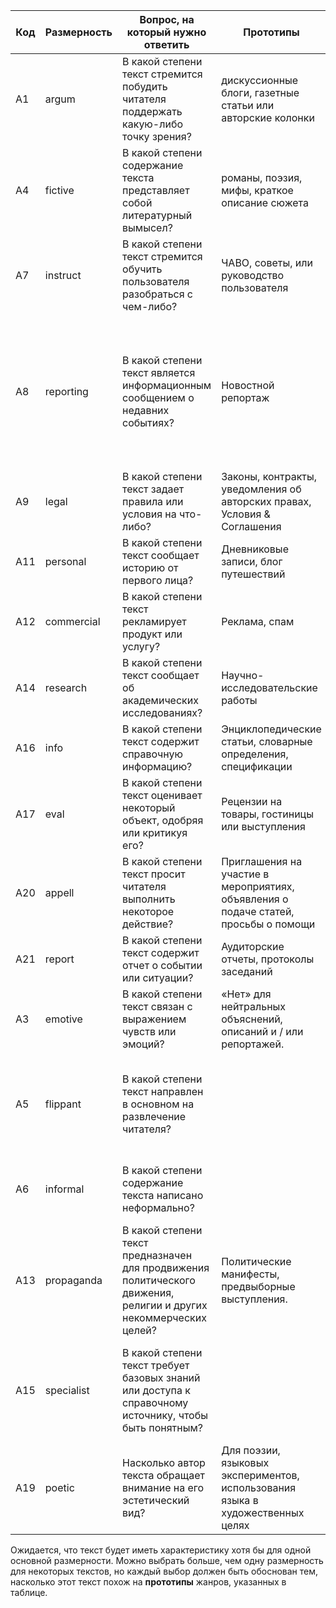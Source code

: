 | Код | Размерность | Вопрос, на который нужно ответить                                                                                 | Прототипы                                                                           | Комментарии                                                                                                                      |
|-----|-------------|-------------------------------------------------------------------------------------------------------------------|-------------------------------------------------------------------------------------|----------------------------------------------------------------------------------------------------------------------------------|
| A1  | argum       | В какой степени текст стремится побудить читателя поддержать какую-либо точку зрения?                             | дискуссионные блоги, газетные статьи или авторские колонки                          |                                                                                                                                  |
| A4  | fictive     | В какой степени содержание текста представляет собой литературный вымысел?                                        | романы, поэзия, мифы, краткое описание сюжета                                       |                                                                                                                                  |
| A7  | instruct    | В какой степени текст стремится обучить пользователя разобраться с чем-либо?                                      | ЧАВО, советы, или руководство пользователя                                          | Это также включает в себя просто список вопросов                                                                                 |
| A8  | reporting   | В какой степени текст является информационным сообщением о недавних событиях?                                     | Новостной репортаж                                                                  | Информацию о будущих событиях тоже можно относить к этому типу текстов. «Нет», если в новостной статье обсуждается положение дел |
| A9  | legal       | В какой степени текст задает правила или условия на что-либо?                                                     | Законы, контракты, уведомления об авторских правах, Условия & Соглашения            |                                                                                                                                  |
| A11 | personal    | В какой степени текст сообщает историю от первого лица?                                                           | Дневниковые записи, блог путешествий                                                |                                                                                                                                  |
| A12 | commercial  | В какой степени текст рекламирует продукт или услугу?                                                             | Реклама, спам                                                                       |                                                                                                                                  |
| A14 | research    | В какой степени текст сообщает об академических исследованиях?                                                    | Научно-исследовательские работы                                                     |                                                                                                                                  |
| A16 | info        | В какой степени текст содержит справочную информацию?                                                             | Энциклопедические статьи, словарные определения, спецификации                       |                                                                                                                                  |
| A17 | eval        | В какой степени текст оценивает некоторый объект, одобряя или критикуя его?                                       | Рецензии на товары, гостиницы или выступления                                       |                                                                                                                                  |
| A20 | appell      | В какой степени текст просит читателя выполнить некоторое действие?                                               | Приглашения на участие в мероприятиях, объявления о подаче статей, просьбы о помощи |                                                                                                                                  |
| A21 | report      | В какой степени текст содержит отчет о событии или ситуации?                                                      | Аудиторские отчеты, протоколы заседаний                                             |                                                                                                                                  |
| A3  | emotive     | В какой степени текст связан с выражением чувств или эмоций?                                                      | «Нет» для нейтральных объяснений, описаний и / или репортажей.                      |                                                                                                                                  |
| A5  | flippant    | В какой степени текст направлен в основном на развлечение читателя?                                               |                                                                                     | «Нет», если оно является по сути серьезным; даже когда автор пытается заинтересовать читателя                                    |
| A6  | informal    | В какой степени содержание текста написано неформально?                                                           |                                                                                     | в отличие от «стандартного» или «престижного» языка                                                                              |
| A13 | propaganda  | В какой степени текст предназначен для продвижения политического движения, религии и других некоммерческих целей? | Политические манифесты, предвыборные выступления.                                   |                                                                                                                                  |
| A15 | specialist  | В какой степени текст требует базовых знаний или доступа к справочному источнику, чтобы быть понятным?            |                                                                                     | Требует такого знания, которого не следует ожидать от так называемого «общего читателя»                                          |
| A19 | poetic      | Насколько автор текста обращает внимание на его эстетический вид?                                                 | Для поэзии, языковых экспериментов, использования языка в художественных целях      |                                                                                                                                  |

Ожидается, что текст будет иметь характеристику хотя бы для одной основной размерности. Можно выбрать больше, чем одну размерность для некоторых текстов, но каждый выбор должен быть обоснован тем, насколько этот текст похож на **прототипы** жанров, указанных в таблице.
